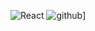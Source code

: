 ![React](https://img.shields.io/badge/React-000000?style=for-the-badge&logo=React&logoColor=#61DAFB)
![github](https://img.shields.io/badge/GitHub-000000?style=for-the-badge&logo=GitHub&logoColor=white)]
